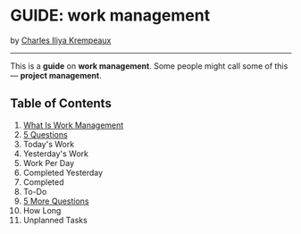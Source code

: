# GUIDE: work management

by [Charles Iliya Krempeaux](http://changelog.ca/)

---

This is a **guide** on **work management**.
Some people might call some of this — **project management**.

## Table of Contents

1. [What Is Work Management](chapters/what_is_work_management/README.md)
2. [5 Questions](chapters/5_questions/README.md)
3. Today's Work
4. Yesterday's Work
5. Work Per Day
6. Completed Yesterday
7. Completed
8. To-Do
9. [5 More Questions](chapters/5_more_questions/README.md)
10. How Long
11. Unplanned Tasks
